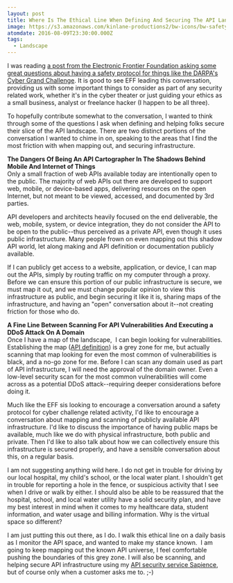 ```yaml
---
layout: post
title: Where Is The Ethical Line When Defining And Securing The API Landscape?
image: https://s3.amazonaws.com/kinlane-productions2/bw-icons/bw-safety.png
atomdate: 2016-08-09T23:30:00.000Z
tags:
  - Landscape
---
```

I was reading [a post from the Electronic Frontier Foundation asking some great questions about having a safety protocol for things like the DARPA's Cyber Grand Challenge](https://www.eff.org/deeplinks/2016/08/darpa-cgc-safety-protocol). It is good to see EFF leading this conversation, providing us with some important things to consider as part of any security related work, whether it's in the cyber theater or just guiding your ethics as a small business, analyst or freelance hacker (I happen to be all three). 

To hopefully contribute somewhat to the conversation, I wanted to think through some of the questions I ask when defining and helping folks secure their slice of the API landscape. There are two distinct portions of the conversation I wanted to chime in on, speaking to the areas that I find the most friction with when mapping out, and securing infrastructure.

**The Dangers Of Being An API Cartographer In The Shadows Behind Mobile And Internet of Things**  
Only a small fraction of web APIs available today are intentionally open to the public. The majority of web APIs out there are developed to support web, mobile, or device-based apps, delivering resources on the open Internet, but not meant to be viewed, accessed, and documented by 3rd parties.

API developers and architects heavily focused on the end deliverable, the web, mobile, system, or device integration, they do not consider the API to be open to the public--thus perceived as a private API, even though it uses public infrastructure. Many people frown on even mapping out this shadow API world, let along making and API definition or documentation publicly available. 

If I can publicly get access to a website, application, or device, I can map out the APIs, simply by routing traffic on my computer through a proxy. Before we can ensure this portion of our public infrastructure is secure, we must map it out, and we must change popular opinion to view this infrastructure as public, and begin securing it like it is, sharing maps of the infrastructure, and having an "open" conversation about it--not creating friction for those who do.

**A Fine Line Between Scanning For API Vulnerabilities And Executing a DDoS Attack On A Domain**  
Once I have a map of the landscape,  I can begin looking for vulnerabilities. Establishing the map ([API definition](http://definitions.apievangelist.com/)) is a grey zone for me, but actually scanning that map looking for even the most common of vulnerabilities is black, and a no-go zone for me. Before I can scan any domain used as part of API infrastructure, I will need the approval of the domain owner. Even a low-level security scan for the most common vulnerabilities will come across as a potential DDoS attack--requiring deeper considerations before doing it.

Much like the EFF sis looking to encourage a conversation around a safety protocol for cyber challenge related activity, I'd like to encourage a conversation about mapping and scanning of publicly available API infrastructure. I'd like to discuss the importance of having public maps be available, much like we do with physical infrastructure, both public and private. Then I'd like to also talk about how we can collectively ensure this infrastructure is secured properly, and have a sensible conversation about this, on a regular basis. 

I am not suggesting anything wild here. I do not get in trouble for driving by our local hospital, my child's school, or the local water plant. I shouldn't get in trouble for reporting a hole in the fence, or suspicious activity that I see when I drive or walk by either. I should also be able to be reassured that the hospital, school, and local water utility have a solid security plan, and have my best interest in mind when it comes to my healthcare data, student information, and water usage and billing information. Why is the virtual space so different?

I am just putting this out there, as I do. I walk this ethical line on a daily basis as I monitor the API space, and wanted to make my stance known.  I am going to keep mapping out the known API universe, I feel comfortable pushing the boundaries of this grey zone. I will also be scanning, and helping secure API infrastructure using my [API security service Sapience](https://sapience.io/), but of course only when a customer asks me to. ;-)